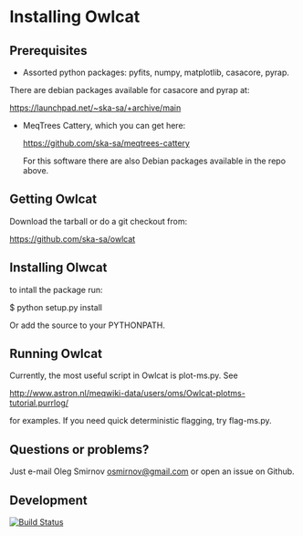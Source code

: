 Installing Owlcat
=================


Prerequisites
-------------

* Assorted python packages: pyfits, numpy, matplotlib, casacore, pyrap.

 There are debian packages available for casacore and pyrap at:

 https://launchpad.net/~ska-sa/+archive/main

* MeqTrees Cattery, which you can get here:

  https://github.com/ska-sa/meqtrees-cattery

  For this software there are also Debian packages available in the repo above.


Getting Owlcat
--------------

  Download the tarball or do a git checkout from:

  https://github.com/ska-sa/owlcat


Installing Olwcat
-----------------

to intall the package run:

  $ python setup.py install

Or add the source to your PYTHONPATH.


Running Owlcat
--------------

Currently, the most useful script in Owlcat is plot-ms.py. See 

http://www.astron.nl/meqwiki-data/users/oms/Owlcat-plotms-tutorial.purrlog/

for examples. If you need quick deterministic flagging, try flag-ms.py.


Questions or problems?
----------------------

Just e-mail Oleg Smirnov <osmirnov@gmail.com> or open an issue on Github.


Development
-----------

[![Build Status](https://travis-ci.org/ska-sa/owlcat.svg?branch=master)](https://travis-ci.org/ska-sa/owlcat)